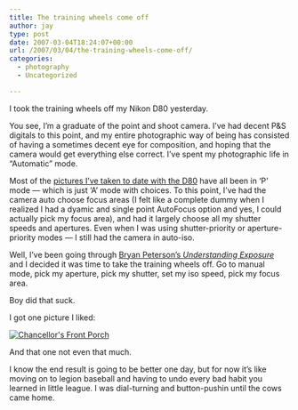 ```yaml
---
title: The training wheels come off
author: jay
type: post
date: 2007-03-04T18:24:07+00:00
url: /2007/03/04/the-training-wheels-come-off/
categories:
  - photography
  - Uncategorized

---
```

I took the training wheels off my Nikon D80 yesterday.

You see, I’m a graduate of the point and shoot camera. I’ve had decent P&S digitals to this point, and my entire photographic way of being has consisted of having a sometimes decent eye for composition, and hoping that the camera would get everything else correct. I’ve spent my photographic life in “Automatic” mode.

Most of the [pictures I’ve taken to date with the D80][1] have all been in ‘P’ mode — which is just ‘A’ mode with choices. To this point, I’ve had the camera auto choose focus areas (I felt like a complete dummy when I realized I had a dyamic and single point AutoFocus option and yes, I could actually pick my focus area), and had it largely choose all my shutter speeds and apertures. Even when I was using shutter-priority or aperture-priority modes — I still had the camera in auto-iso.

Well, I’ve been going through [Bryan Peterson’s _Understanding Exposure_][2] and I decided it was time to take the training wheels off. Go to manual mode, pick my aperture, pick my shutter, set my iso speed, pick my focus area.

Boy did that suck.

I got one picture I liked:

[![Chancellor's Front Porch][3]][4]

And that one not even that much.

I know the end result is going to be better one day, but for now it’s like moving on to legion baseball and having to undo every bad habit you learned in little league. I was dial-turning and button-pushin until the cows came home.

 [1]: http://www.flickr.com/photos/rambleon/sets/72157594544794098/
 [2]: http://www.amazon.com/Understanding-Exposure-Photographs-Digital-Updated/dp/0817463003
 [3]: http://farm1.static.flickr.com/168/409367052_56e3c6dc50.jpg
 [4]: http://www.flickr.com/photos/rambleon/409367052/ (Photo Sharing)